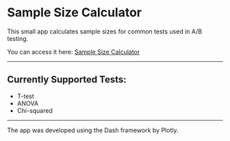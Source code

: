 # Sample Size Calculator
This small app calculates sample sizes for common tests used in A/B testing.

You can access it here: [Sample Size Calculator](https://calc-app-render-gselivirov.onrender.com/) 

---

## Currently Supported Tests:
- T-test
- ANOVA
- Chi-squared

---

The app was developed using the Dash framework by Plotly.
